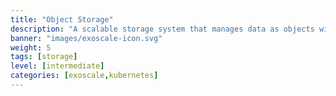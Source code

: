 ```yaml
---
title: "Object Storage"
description: "A scalable storage system that manages data as objects with metadata, perfect for unstructured data like media and backups."
banner: "images/exoscale-icon.svg"
weight: 5
tags: [storage]
level: [intermediate]
categories: [exoscale,kubernetes]
---
```

